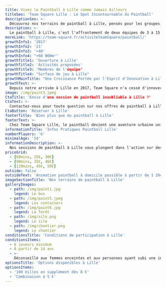 ```yaml
---
title: Vivez le Paintball à Lille comme Jamais Ailleurs
titleSeo: 'Team Square Lille : Le Spot Incontournable du Paintball'
descriptionSeo: >-
  Découvrez nos terrains de paintball à Lille, pensés pour les groupes, familles et entreprises. Réservez votre aventure urbaine dès aujourd'hui !
description: >-
  Le paintball à Lille, c'est l'affrontement de deux équipes de 3 à 15 joueurs équipés de lanceurs de billes de peinture, sur des terrains extérieurs aménagés et encadrés par un arbitre. Plusieurs scénarios originaux sont proposés pour pimenter chaque partie. La sécurité est assurée grâce à des règles strictes et un encadrement professionnel.
moreLink: 'https://team-square.fr/activiteTeamSquare/paintball/'
growthInfo1: '2017'
growthInfo2: '21'
growthInfo3: '+40'
growthInfo4: "+60 000m²"
growthTitle1: 'Ouverture à Lille'
growthTitle2: 'Activités proposées'
growthTitle3: 'Membres de l'équipe'
growthTitle4: "Surface de jeu à Lille"
growthMainTitle: "Une Croissance Portée par l'Esprit d'Innovation à Lille"
growthText: >-
  Depuis notre arrivée à Lille en 2017, Team Square n'a cessé d'innover pour offrir des expériences de paintball toujours plus immersives et adaptées à tous les publics.
image: /img/paint3.jpeg
CtaTitle: 'Envie d'une session de paintball inoubliable à Lille ?'
CtaText: >-
  Contactez-nous pour toute question sur nos offres de paintball à Lille ou pour organiser votre événement sur-mesure.
CtaButton: 'Réserver à Lille'
footerTitle: 'Bien plus que du paintball à Lille'
footerText: >-
  Chez Team Square Lille, le paintball devient une aventure urbaine unique. Plongez dans des scénarios originaux sur des terrains variés, adaptés à tous les niveaux. Que vous soyez débutant ou joueur confirmé, chaque session promet adrénaline et sécurité dans un cadre encadré par des pros.
informationTitle: 'Infos Pratiques Paintball Lille'
numberPlayers: '6'
minimalAge: '14'
informationDescription: >-
  Nos sessions de paintball à Lille vous plongent dans l'action sur des terrains variés. Nous fournissons tout l'équipement pour une expérience intense et sécurisée.
priceGrid:
  - [60mins, 25€, 30€]
  - [90mins, 35€, 40€]
  - [120mins, 45€, 50€]
outside: false
outsideText: 'Animation paintball à domicile possible à partir de 1 204,50€.'
imageSectionTitle: 'Nos terrains de paintball à Lille'
galleryImages:
  - path: /img/paint1.jpg
    legend: Le bus
  - path: /img/paint5.jpeg
    legend: Les containers
  - path: /img/paint6.jpg
    legend: La forêt
  - path: /img/silo.png
    legend: Le silo
  - path: /img/chantier.png
    legend: Le chantier
conditionsTitle: 'Conditions de participation à Lille'
conditionsItems:
  - 6 joueurs minimum
  - À partir de 14 ans
  - >-
    Déconseillé aux femmes enceintes et aux personnes ayant subi une intervention chirurgicale récente
optionsTitle: 'Options disponibles à Lille'
optionsItems:
  - '100 billes en supplément dès 8 €'
  - 'Combinaison à 5 €'
---
```



